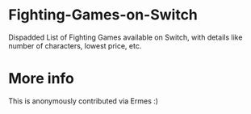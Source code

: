 # Fighting-Games-on-Switch
Dispadded List of Fighting Games available on Switch, with details like number of characters, lowest price, etc.

# More info
This is anonymously contributed via Ermes :)